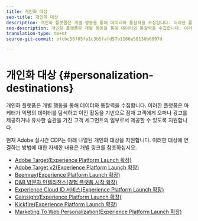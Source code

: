 ```yaml
---
title: 개인화 대상
seo-title: 개인화 대상
description: 개인화 플랫폼은 개별 행동을 통해 데이터와 통찰력을 수집합니다. 이러한 플랫폼은 마케터가 익명의 데이터를 탐색하고 이전 활동을 기반으로 잠재 고객에게 오퍼나 광고를 제공하거나 유사한 습관을 가진 고객 세그먼트의 일부로서 제공할 수 있도록 지원합니다.
seo-description: 개인화 플랫폼은 개별 행동을 통해 데이터와 통찰력을 수집합니다. 이러한 플랫폼은 마케터가 익명의 데이터를 탐색하고 이전 활동을 기반으로 잠재 고객에게 오퍼나 광고를 제공하거나 유사한 습관을 가진 고객 세그먼트의 일부로서 제공할 수 있도록 지원합니다.
translation-type: tm+mt
source-git-commit: bfcbc56f05fa1c3b5fafd57b1166e50130b6007d

---
```



# 개인화 대상 {#personalization-destinations}

개인화 플랫폼은 개별 행동을 통해 데이터와 통찰력을 수집합니다. 이러한 플랫폼은 마케터가 익명의 데이터를 탐색하고 이전 활동을 기반으로 잠재 고객에게 오퍼나 광고를 제공하거나 유사한 습관을 가진 고객 세그먼트의 일부로서 제공할 수 있도록 지원합니다.

현재 Adobe 실시간 CDP는 아래 나열된 개인화 대상을 지원합니다. 이러한 대상에 연결하는 방법에 대한 자세한 내용은 개별 링크를 참조하십시오.

* [Adobe Target(Experience Platform Launch 확장)](/help/rtcdp/destinations/adobe-target-extension.md)
* [Adobe Target v2(Experience Platform Launch 확장)](/help/rtcdp/destinations/adobe-target-v2-extension.md)
* [Beemray(Experience Platform Launch 확장)](/help/rtcdp/destinations/beemray-extension.md)
* [D&amp;B 방문자 인텔리전스(경험 플랫폼 시작 확장)](/help/rtcdp/destinations/dnb-extension.md)
* [Experience Cloud ID 서비스(Experience Platform Launch 확장)](/help/rtcdp/destinations/adobe-ecid-extension.md)
* [Gainsight(Experience Platform Launch 확장)](/help/rtcdp/destinations/gainsight-extension.md)
* [Kickfire(Experience Platform Launch 확장)](/help/rtcdp/destinations/kickfire-extension.md)
* [Marketing To Web Personalization(Experience Platform Launch 확장)](marketo-web-personalization-extension.md)
